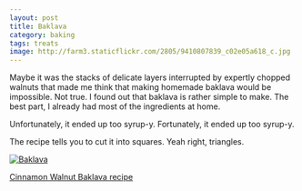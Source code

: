 ```yaml
---
layout: post
title: Baklava
category: baking
tags: treats
image: http://farm3.staticflickr.com/2805/9410807839_c02e05a618_c.jpg
---
```


Maybe it was the stacks of delicate layers interrupted by expertly chopped walnuts that made me think that making homemade baklava would be impossible. Not true. I found out that baklava is rather simple to make. The best part, I already had most of the ingredients at home.

Unfortunately, it ended up too syrup-y. Fortunately, it ended up too syrup-y.

The recipe tells you to cut it into squares. Yeah right, triangles.

<a href="http://www.flickr.com/photos/91218249@N05/9410807839/" title="Baklava by katydecorah, on Flickr"><img src="http://farm3.staticflickr.com/2805/9410807839_c02e05a618_c.jpg" alt="Baklava"></a>

[Cinnamon Walnut Baklava recipe](http://www.marthastewart.com/313616/cinnamon-walnut-baklava)